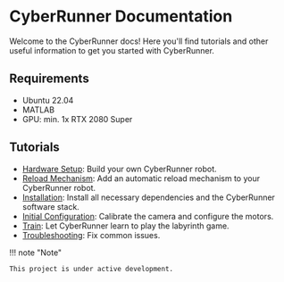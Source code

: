 # CyberRunner Documentation

Welcome to the CyberRunner docs! Here you'll find tutorials and other useful information to get you started with CyberRunner.

## Requirements

* Ubuntu 22.04
* MATLAB
* GPU: min. 1x RTX 2080 Super

## Tutorials

* [Hardware Setup](01_hardware_setup.md): Build your own CyberRunner robot.
* [Reload Mechanism](02_reload.md): Add an automatic reload mechanism to your CyberRunner robot.
* [Installation](03_installation.md): Install all necessary dependencies and the CyberRunner software stack.
* [Initial Configuration](04_initial_config.md): Calibrate the camera and configure the motors.
* [Train](05_train.md): Let CyberRunner learn to play the labyrinth game.
* [Troubleshooting](06_troubleshooting.md): Fix common issues.

!!! note "Note"

    This project is under active development.

<!-- !!! Potential addition

    Video tutorials? This applies to software and configuration as well -->
